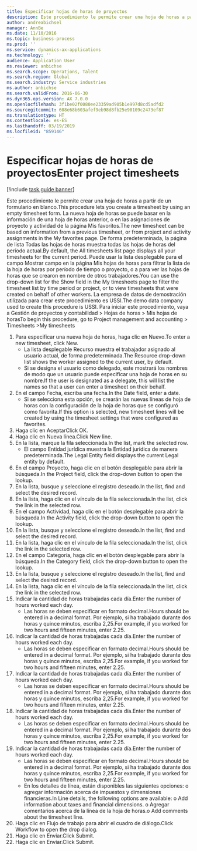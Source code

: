 ```yaml
---
title: Especificar hojas de horas de proyectos
description: Este procedimiento le permite crear una hoja de horas a partir de un formulario en blanco.
author: andreabichsel
manager: AnnBe
ms.date: 11/10/2016
ms.topic: business-process
ms.prod: ''
ms.service: dynamics-ax-applications
ms.technology: ''
audience: Application User
ms.reviewer: anbichse
ms.search.scope: Operations, Talent
ms.search.region: Global
ms.search.industry: Service industries
ms.author: anbichse
ms.search.validFrom: 2016-06-30
ms.dyn365.ops.version: AX 7.0.0
ms.openlocfilehash: 3f1be02f0080ee23359ad905b1e997d8cd5adfd2
ms.sourcegitcommit: 608e68b603afef9eb98d8fb25e90109c2473ef87
ms.translationtype: HT
ms.contentlocale: es-ES
ms.lasthandoff: 03/19/2019
ms.locfileid: "859146"
---
```

# <a name="enter-project-timesheets"></a><span data-ttu-id="cfac0-103">Especificar hojas de horas de proyectos</span><span class="sxs-lookup"><span data-stu-id="cfac0-103">Enter project timesheets</span></span>

[!include [task guide banner](../../includes/task-guide-banner.md)]

<span data-ttu-id="cfac0-104">Este procedimiento le permite crear una hoja de horas a partir de un formulario en blanco.</span><span class="sxs-lookup"><span data-stu-id="cfac0-104">This procedure lets you create a timesheet by using an empty timesheet form.</span></span> <span data-ttu-id="cfac0-105">La nueva hoja de horas se puede basar en la información de una hoja de horas anterior, o en las asignaciones de proyecto y actividad de la página Mis favoritos.</span><span class="sxs-lookup"><span data-stu-id="cfac0-105">The new timesheet can be based on information from a previous timesheet, or from project and activity assignments in the My favorites page.</span></span> <span data-ttu-id="cfac0-106">De forma predeterminada, la página de lista Todas las hojas de horas muestra todas las hojas de horas del período actual.</span><span class="sxs-lookup"><span data-stu-id="cfac0-106">By default, the All timesheets list page displays all your timesheets for the current period.</span></span> <span data-ttu-id="cfac0-107">Puede usar la lista desplegable para el campo Mostrar campo en la página Mis hojas de horas para filtrar la lista de la hoja de horas por período de tiempo o proyecto, o a para ver las hojas de horas que se crearon en nombre de otros trabajadores.</span><span class="sxs-lookup"><span data-stu-id="cfac0-107">You can use the drop-down list for the Show field in the My timesheets page to filter the timesheet list by time period or project, or to view timesheets that were created on behalf of other workers.</span></span> <span data-ttu-id="cfac0-108">La empresa de datos de demostración utilizada para crear este procedimiento es USSI.</span><span class="sxs-lookup"><span data-stu-id="cfac0-108">The demo data company used to create this procedure is USSI.</span></span> <span data-ttu-id="cfac0-109">Para iniciar este procedimiento, vaya a Gestión de proyectos y contabilidad > Hojas de horas > Mis hojas de horas</span><span class="sxs-lookup"><span data-stu-id="cfac0-109">To begin this procedure, go to Project management and accounting > Timesheets >My timesheets</span></span>

1. <span data-ttu-id="cfac0-110">Para especificar una nueva hoja de horas, haga clic en Nuevo.</span><span class="sxs-lookup"><span data-stu-id="cfac0-110">To enter a new timesheet, click New.</span></span>
    * <span data-ttu-id="cfac0-111">La lista desplegable Recurso muestra el trabajador asignado al usuario actual, de forma predeterminada.</span><span class="sxs-lookup"><span data-stu-id="cfac0-111">The Resource drop-down list shows the worker assigned to the current user, by default.</span></span>  
    * <span data-ttu-id="cfac0-112">Si se designa el usuario como delegado, este mostrará los nombres de modo que un usuario puede especificar una hoja de horas en su nombre.</span><span class="sxs-lookup"><span data-stu-id="cfac0-112">If the user is designated as a delegate, this will list the names so that a user can enter a timesheet on their behalf.</span></span>  
2. <span data-ttu-id="cfac0-113">En el campo Fecha, escriba una fecha.</span><span class="sxs-lookup"><span data-stu-id="cfac0-113">In the Date field, enter a date.</span></span>
    * <span data-ttu-id="cfac0-114">Si se selecciona esta opción, se crearán las nuevas líneas de hoja de horas con la configuración de la hoja de horas que se configuró como favorita.</span><span class="sxs-lookup"><span data-stu-id="cfac0-114">If this option is selected, new timesheet lines will be created by using the timesheet settings that were configured as favorites.</span></span>  
3. <span data-ttu-id="cfac0-115">Haga clic en Aceptar</span><span class="sxs-lookup"><span data-stu-id="cfac0-115">Click OK.</span></span>
4. <span data-ttu-id="cfac0-116">Haga clic en Nueva línea.</span><span class="sxs-lookup"><span data-stu-id="cfac0-116">Click New line.</span></span>
5. <span data-ttu-id="cfac0-117">En la lista, marque la fila seleccionada.</span><span class="sxs-lookup"><span data-stu-id="cfac0-117">In the list, mark the selected row.</span></span>
    * <span data-ttu-id="cfac0-118">El campo Entidad jurídica muestra la Entidad jurídica de manera predeterminada.</span><span class="sxs-lookup"><span data-stu-id="cfac0-118">The Legal Entity field displays the current Legal entity by default.</span></span>   
6. <span data-ttu-id="cfac0-119">En el campo Proyecto, haga clic en el botón desplegable para abrir la búsqueda.</span><span class="sxs-lookup"><span data-stu-id="cfac0-119">In the Project field, click the drop-down button to open the lookup.</span></span>
7. <span data-ttu-id="cfac0-120">En la lista, busque y seleccione el registro deseado.</span><span class="sxs-lookup"><span data-stu-id="cfac0-120">In the list, find and select the desired record.</span></span>
8. <span data-ttu-id="cfac0-121">En la lista, haga clic en el vínculo de la fila seleccionada.</span><span class="sxs-lookup"><span data-stu-id="cfac0-121">In the list, click the link in the selected row.</span></span>
9. <span data-ttu-id="cfac0-122">En el campo Actividad, haga clic en el botón desplegable para abrir la búsqueda.</span><span class="sxs-lookup"><span data-stu-id="cfac0-122">In the Activity field, click the drop-down button to open the lookup.</span></span>
10. <span data-ttu-id="cfac0-123">En la lista, busque y seleccione el registro deseado.</span><span class="sxs-lookup"><span data-stu-id="cfac0-123">In the list, find and select the desired record.</span></span>
11. <span data-ttu-id="cfac0-124">En la lista, haga clic en el vínculo de la fila seleccionada.</span><span class="sxs-lookup"><span data-stu-id="cfac0-124">In the list, click the link in the selected row.</span></span>
12. <span data-ttu-id="cfac0-125">En el campo Categoría, haga clic en el botón desplegable para abrir la búsqueda.</span><span class="sxs-lookup"><span data-stu-id="cfac0-125">In the Category field, click the drop-down button to open the lookup.</span></span>
13. <span data-ttu-id="cfac0-126">En la lista, busque y seleccione el registro deseado.</span><span class="sxs-lookup"><span data-stu-id="cfac0-126">In the list, find and select the desired record.</span></span>
14. <span data-ttu-id="cfac0-127">En la lista, haga clic en el vínculo de la fila seleccionada.</span><span class="sxs-lookup"><span data-stu-id="cfac0-127">In the list, click the link in the selected row.</span></span>
15. <span data-ttu-id="cfac0-128">Indicar la cantidad de horas trabajadas cada día.</span><span class="sxs-lookup"><span data-stu-id="cfac0-128">Enter the number of hours worked each day.</span></span>
    * <span data-ttu-id="cfac0-129">Las horas se deben especificar en formato decimal.</span><span class="sxs-lookup"><span data-stu-id="cfac0-129">Hours should be entered in a decimal format.</span></span>  <span data-ttu-id="cfac0-130">Por ejemplo, si ha trabajado durante dos horas y quince minutos, escriba 2,25.</span><span class="sxs-lookup"><span data-stu-id="cfac0-130">For example, if you worked for two hours and fifteen minutes, enter 2.25.</span></span>   
16. <span data-ttu-id="cfac0-131">Indicar la cantidad de horas trabajadas cada día.</span><span class="sxs-lookup"><span data-stu-id="cfac0-131">Enter the number of hours worked each day.</span></span>
    * <span data-ttu-id="cfac0-132">Las horas se deben especificar en formato decimal.</span><span class="sxs-lookup"><span data-stu-id="cfac0-132">Hours should be entered in a decimal format.</span></span>  <span data-ttu-id="cfac0-133">Por ejemplo, si ha trabajado durante dos horas y quince minutos, escriba 2,25.</span><span class="sxs-lookup"><span data-stu-id="cfac0-133">For example, if you worked for two hours and fifteen minutes, enter 2.25.</span></span>   
17. <span data-ttu-id="cfac0-134">Indicar la cantidad de horas trabajadas cada día.</span><span class="sxs-lookup"><span data-stu-id="cfac0-134">Enter the number of hours worked each day.</span></span>
    * <span data-ttu-id="cfac0-135">Las horas se deben especificar en formato decimal.</span><span class="sxs-lookup"><span data-stu-id="cfac0-135">Hours should be entered in a decimal format.</span></span>  <span data-ttu-id="cfac0-136">Por ejemplo, si ha trabajado durante dos horas y quince minutos, escriba 2,25.</span><span class="sxs-lookup"><span data-stu-id="cfac0-136">For example, if you worked for two hours and fifteen minutes, enter 2.25.</span></span>   
18. <span data-ttu-id="cfac0-137">Indicar la cantidad de horas trabajadas cada día.</span><span class="sxs-lookup"><span data-stu-id="cfac0-137">Enter the number of hours worked each day.</span></span>
    * <span data-ttu-id="cfac0-138">Las horas se deben especificar en formato decimal.</span><span class="sxs-lookup"><span data-stu-id="cfac0-138">Hours should be entered in a decimal format.</span></span>  <span data-ttu-id="cfac0-139">Por ejemplo, si ha trabajado durante dos horas y quince minutos, escriba 2,25.</span><span class="sxs-lookup"><span data-stu-id="cfac0-139">For example, if you worked for two hours and fifteen minutes, enter 2.25.</span></span>   
19. <span data-ttu-id="cfac0-140">Indicar la cantidad de horas trabajadas cada día.</span><span class="sxs-lookup"><span data-stu-id="cfac0-140">Enter the number of hours worked each day.</span></span>
    * <span data-ttu-id="cfac0-141">Las horas se deben especificar en formato decimal.</span><span class="sxs-lookup"><span data-stu-id="cfac0-141">Hours should be entered in a decimal format.</span></span>  <span data-ttu-id="cfac0-142">Por ejemplo, si ha trabajado durante dos horas y quince minutos, escriba 2,25.</span><span class="sxs-lookup"><span data-stu-id="cfac0-142">For example, if you worked for two hours and fifteen minutes, enter 2.25.</span></span>   
    * <span data-ttu-id="cfac0-143">En los detalles de línea, están disponibles las siguientes opciones:  o agregar información acerca de impuestos y dimensiones financieras.</span><span class="sxs-lookup"><span data-stu-id="cfac0-143">In Line details, the following options are available:  o  Add information about taxes and financial dimensions.</span></span>  <span data-ttu-id="cfac0-144">o    Agregar comentarios acerca de la línea de la hoja de horas.</span><span class="sxs-lookup"><span data-stu-id="cfac0-144">o    Add comments about the timesheet line.</span></span>  
20. <span data-ttu-id="cfac0-145">Haga clic en Flujo de trabajo para abrir el cuadro de diálogo.</span><span class="sxs-lookup"><span data-stu-id="cfac0-145">Click Workflow to open the drop dialog.</span></span>
21. <span data-ttu-id="cfac0-146">Haga clic en Enviar.</span><span class="sxs-lookup"><span data-stu-id="cfac0-146">Click Submit.</span></span>
22. <span data-ttu-id="cfac0-147">Haga clic en Enviar.</span><span class="sxs-lookup"><span data-stu-id="cfac0-147">Click Submit.</span></span>

